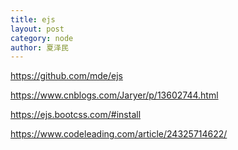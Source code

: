 ```yaml
---
title: ejs
layout: post
category: node
author: 夏泽民
---
```

https://github.com/mde/ejs


<!-- more -->
https://www.cnblogs.com/Jaryer/p/13602744.html

https://ejs.bootcss.com/#install

https://www.codeleading.com/article/24325714622/

